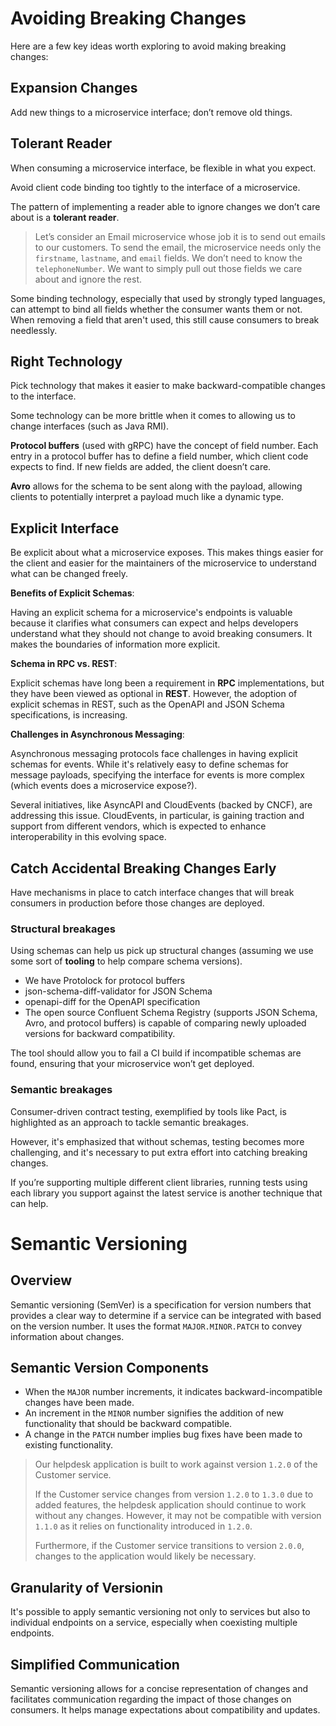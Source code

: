 # Avoiding Breaking Changes

Here are a few key ideas worth exploring to avoid making breaking changes:

## Expansion Changes

Add new things to a microservice interface; don’t remove old things.

## Tolerant Reader

When consuming a microservice interface, be flexible in what you expect.

Avoid client code binding too tightly to the interface of a microservice.

The pattern of implementing a reader able to ignore changes we don’t care about is a **tolerant reader**.

> Let’s consider an Email microservice whose job it is to send out emails to our customers. To send the email, the microservice needs only the `firstname`, `lastname`, and `email` fields. We don’t need to know the `telephoneNumber`. We want to simply pull out those fields we care about and ignore the rest.

Some binding technology, especially that used by strongly typed languages, can attempt to bind all fields whether the consumer wants them or not. When removing a field that aren't used, this still cause  consumers to break needlessly.


## Right Technology

Pick technology that makes it easier to make backward-compatible changes to the interface.

Some technology can be more brittle when it comes to allowing us to change interfaces (such as Java RMI).

**Protocol buffers** (used with gRPC) have the concept of field number. Each entry in a protocol buffer has to define a field number, which client code expects to find. If new fields are added, the client doesn’t care.

**Avro** allows for the schema to be sent along with the payload, allowing clients to potentially interpret a payload much like a dynamic type.


## Explicit Interface

Be explicit about what a microservice exposes. This makes things easier for the client and easier for the maintainers of the microservice to understand what can be changed freely.

**Benefits of Explicit Schemas**: 

Having an explicit schema for a microservice's endpoints is valuable because it clarifies what consumers can expect and helps developers understand what they should not change to avoid breaking consumers. It makes the boundaries of information more explicit.

**Schema in RPC vs. REST**: 

Explicit schemas have long been a requirement in **RPC** implementations, but they have been viewed as optional in **REST**. However, the adoption of explicit schemas in REST, such as the OpenAPI and JSON Schema specifications, is increasing.

**Challenges in Asynchronous Messaging**: 

Asynchronous messaging protocols face challenges in having explicit schemas for events. While it's relatively easy to define schemas for message payloads, specifying the interface for events is more complex (which events does a microservice expose?).

Several initiatives, like AsyncAPI and CloudEvents (backed by CNCF), are addressing this issue. CloudEvents, in particular, is gaining traction and support from different vendors, which is expected to enhance interoperability in this evolving space.


## Catch Accidental Breaking Changes Early

Have mechanisms in place to catch interface changes that will break consumers in production before those changes are deployed.

### Structural breakages

Using schemas can help us pick up structural changes (assuming we use some sort of **tooling** to help compare schema versions).

- We have Protolock for protocol buffers
- json-schema-diff-validator for JSON Schema
- openapi-diff for the OpenAPI specification
- The open source Confluent Schema Registry (supports JSON Schema, Avro, and protocol buffers) is capable of comparing newly uploaded versions for backward compatibility.

The tool should allow you to fail a CI build if incompatible schemas are found, ensuring that your microservice won’t get deployed.

### Semantic breakages

Consumer-driven contract testing, exemplified by tools like Pact, is highlighted as an approach to tackle semantic breakages.

However, it's emphasized that without schemas, testing becomes more challenging, and it's necessary to put extra effort into catching breaking changes.

If you’re supporting multiple different client libraries, running tests using each library you support against the latest service is another technique that can help.


# Semantic Versioning

## Overview

Semantic versioning (SemVer) is a specification for version numbers that provides a clear way to determine if a service can be integrated with based on the version number. It uses the format `MAJOR.MINOR.PATCH` to convey information about changes.

## Semantic Version Components

- When the `MAJOR` number increments, it indicates backward-incompatible changes have been made.
- An increment in the `MINOR` number signifies the addition of new functionality that should be backward compatible.
- A change in the `PATCH` number implies bug fixes have been made to existing functionality.

> Our helpdesk application is built to work against version `1.2.0` of the Customer service.
>
> If the Customer service changes from version `1.2.0` to `1.3.0` due to added features, the helpdesk application should continue to work without any changes. However, it may not be compatible with version `1.1.0` as it relies on functionality introduced in `1.2.0`.
>
> Furthermore, if the Customer service transitions to version `2.0.0`, changes to the application would likely be necessary.


## Granularity of Versionin

It's possible to apply semantic versioning not only to services but also to individual endpoints on a service, especially when coexisting multiple endpoints.


## Simplified Communication

Semantic versioning allows for a concise representation of changes and facilitates communication regarding the impact of those changes on consumers. It helps manage expectations about compatibility and updates.